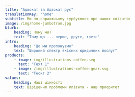 ```yaml
---
title: "Адвокат та Адвокат рус"
translationKey: "home"
subtitle: Ми по-справжньому турбуємося про наших клієнтів
image: /img/home-jumbotron.jpg
blurb:
    heading: Чому ми?
    text: "Тому що ... перше, друге, третє"
intro:
    heading: "Що ми пропонуємо"
    text: "Широкий спектр якісних юридичних послуг"
products:
    - image: img/illustrations-coffee.svg
      text: "Техт 1"
    - image: /img/illustrations-coffee-gear.svg
      text: "Тескт 2"
values:
    heading: Наші цінності
    text: Вірішення проблеми клієнта - наш приоритет
---
```


